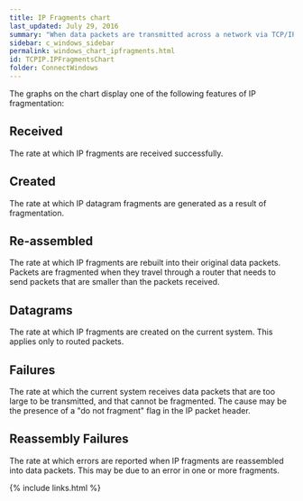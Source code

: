 ```yaml
---
title: IP Fragments chart
last_updated: July 29, 2016
summary: "When data packets are transmitted across a network via TCP/IP, they may be further fragmented en route, and need to be reassembled. The IP Fragments chart displays the rates at which the fragmented packets are received and rebuilt."
sidebar: c_windows_sidebar
permalink: windows_chart_ipfragments.html
id: TCPIP.IPFragmentsChart
folder: ConnectWindows
---
```



The graphs on the chart display one of the following features of IP fragmentation:

## Received

The rate at which IP fragments are received successfully.

## Created

The rate at which IP datagram fragments are generated as a result of fragmentation.

## Re-assembled

The rate at which IP fragments are rebuilt into their original data packets. Packets are fragmented when they travel through a router that needs to send packets that are smaller than the packets received.

## Datagrams

The rate at which IP fragments are created on the current system. This applies only to routed packets.

## Failures

The rate at which the current system receives data packets that are too large to be transmitted, and that cannot be fragmented. The cause may be the presence of a "do not fragment" flag in the IP packet header.

## Reassembly Failures

The rate at which errors are reported when IP fragments are reassembled into data packets. This may be due to an error in one or more fragments.



{% include links.html %}
